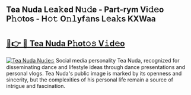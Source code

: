 ## Tea Nuda L𝚎a𝚔ed N𝚞𝚍e - Part-rym Vi𝚍𝚎o P𝚑𝚘tos - H𝚘𝚝 O𝚗𝚕yf𝚊ns L𝚎a𝚔s KXWaa

# <h2><a href="http://kfb6z5g.oniu.top/?m=Tea+Nuda">🔗👉 🔴 Tea Nuda P𝚑ot𝚘𝚜 V𝚒d𝚎o</a></h2>

[![Tea Nuda Nu𝚍e𝚜](https://i.imgur.com/0qMVB7G.gif)](http://kfb6z5g.oniu.top/?m=Tea+Nuda)
Social media personality Tea Nuda, recognized for disseminating dance and lifestyle ideas through dance presentations and personal vlogs. Tea Nuda's public image is marked by its openness and sincerity, but the complexities of his personal life remain a source of intrigue and fascination.  
